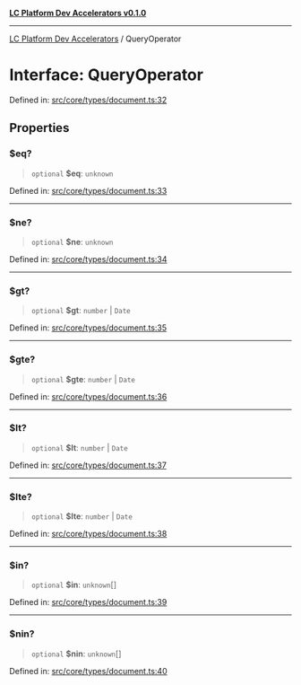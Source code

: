 [**LC Platform Dev Accelerators v0.1.0**](../README.md)

***

[LC Platform Dev Accelerators](../globals.md) / QueryOperator

# Interface: QueryOperator

Defined in: [src/core/types/document.ts:32](https://github.com/stainedhead/lc-platform-dev-accelerators/blob/12c3626979e745866113de19cb4bb33222f28139/src/core/types/document.ts#L32)

## Properties

### $eq?

> `optional` **$eq**: `unknown`

Defined in: [src/core/types/document.ts:33](https://github.com/stainedhead/lc-platform-dev-accelerators/blob/12c3626979e745866113de19cb4bb33222f28139/src/core/types/document.ts#L33)

***

### $ne?

> `optional` **$ne**: `unknown`

Defined in: [src/core/types/document.ts:34](https://github.com/stainedhead/lc-platform-dev-accelerators/blob/12c3626979e745866113de19cb4bb33222f28139/src/core/types/document.ts#L34)

***

### $gt?

> `optional` **$gt**: `number` \| `Date`

Defined in: [src/core/types/document.ts:35](https://github.com/stainedhead/lc-platform-dev-accelerators/blob/12c3626979e745866113de19cb4bb33222f28139/src/core/types/document.ts#L35)

***

### $gte?

> `optional` **$gte**: `number` \| `Date`

Defined in: [src/core/types/document.ts:36](https://github.com/stainedhead/lc-platform-dev-accelerators/blob/12c3626979e745866113de19cb4bb33222f28139/src/core/types/document.ts#L36)

***

### $lt?

> `optional` **$lt**: `number` \| `Date`

Defined in: [src/core/types/document.ts:37](https://github.com/stainedhead/lc-platform-dev-accelerators/blob/12c3626979e745866113de19cb4bb33222f28139/src/core/types/document.ts#L37)

***

### $lte?

> `optional` **$lte**: `number` \| `Date`

Defined in: [src/core/types/document.ts:38](https://github.com/stainedhead/lc-platform-dev-accelerators/blob/12c3626979e745866113de19cb4bb33222f28139/src/core/types/document.ts#L38)

***

### $in?

> `optional` **$in**: `unknown`[]

Defined in: [src/core/types/document.ts:39](https://github.com/stainedhead/lc-platform-dev-accelerators/blob/12c3626979e745866113de19cb4bb33222f28139/src/core/types/document.ts#L39)

***

### $nin?

> `optional` **$nin**: `unknown`[]

Defined in: [src/core/types/document.ts:40](https://github.com/stainedhead/lc-platform-dev-accelerators/blob/12c3626979e745866113de19cb4bb33222f28139/src/core/types/document.ts#L40)
